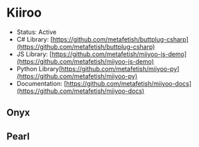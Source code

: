 # Kiiroo

* Status: Active
* C\# Library: [https://github.com/metafetish/buttplug-csharp](https://github.com/metafetish/buttplug-csharp)
* JS Library: [https://github.com/metafetish/miiyoo-js-demo](https://github.com/metafetish/miiyoo-js-demo)
* Python Library[https://github.com/metafetish/miiyoo-py](https://github.com/metafetish/miiyoo-py)
* Documentation: [https://github.com/metafetish/miiyoo-docs](https://github.com/metafetish/miiyoo-docs)

## Onyx

## Pearl



